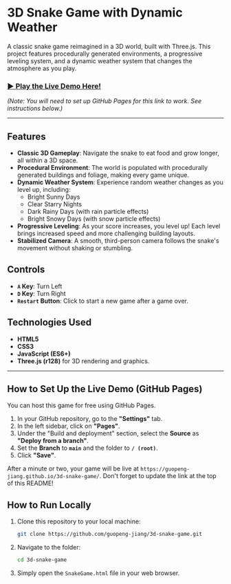 # 3D Snake Game with Dynamic Weather

A classic snake game reimagined in a 3D world, built with Three.js. This project features procedurally generated environments, a progressive leveling system, and a dynamic weather system that changes the atmosphere as you play.

### [▶️ Play the Live Demo Here!](https://guopeng-jiang.github.io/3d-snake-game/)
*(Note: You will need to set up GitHub Pages for this link to work. See instructions below.)*

---

## Features

- **Classic 3D Gameplay**: Navigate the snake to eat food and grow longer, all within a 3D space.
- **Procedural Environment**: The world is populated with procedurally generated buildings and foliage, making every game unique.
- **Dynamic Weather System**: Experience random weather changes as you level up, including:
    - Bright Sunny Days
    - Clear Starry Nights
    - Dark Rainy Days (with rain particle effects)
    - Bright Snowy Days (with snow particle effects)
- **Progressive Leveling**: As your score increases, you level up! Each level brings increased speed and more challenging building layouts.
- **Stabilized Camera**: A smooth, third-person camera follows the snake's movement without shaking or stumbling.

## Controls

- **`A` Key**: Turn Left
- **`D` Key**: Turn Right
- **`Restart` Button**: Click to start a new game after a game over.

## Technologies Used

-   **HTML5**
-   **CSS3**
-   **JavaScript (ES6+)**
-   **Three.js (r128)** for 3D rendering and graphics.

---

## How to Set Up the Live Demo (GitHub Pages)

You can host this game for free using GitHub Pages.

1.  In your GitHub repository, go to the **"Settings"** tab.
2.  In the left sidebar, click on **"Pages"**.
3.  Under the "Build and deployment" section, select the **Source** as **"Deploy from a branch"**.
4.  Set the **Branch** to **`main`** and the folder to **`/ (root)`**.
5.  Click **"Save"**.

After a minute or two, your game will be live at `https://guopeng-jiang.github.io/3d-snake-game/`. Don't forget to update the link at the top of this README!

## How to Run Locally

1.  Clone this repository to your local machine:
    ```bash
    git clone https://github.com/guopeng-jiang/3d-snake-game.git
    ```
2.  Navigate to the folder:
    ```bash
    cd 3d-snake-game
    ```
3.  Simply open the `SnakeGame.html` file in your web browser.